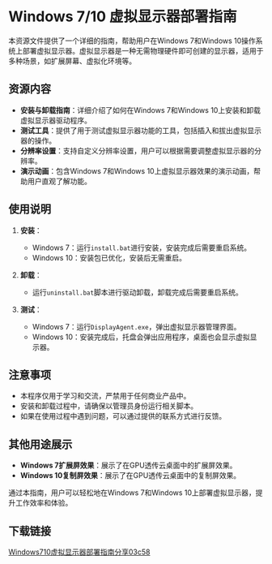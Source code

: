 # Windows 7/10 虚拟显示器部署指南

本资源文件提供了一个详细的指南，帮助用户在Windows 7和Windows 10操作系统上部署虚拟显示器。虚拟显示器是一种无需物理硬件即可创建的显示器，适用于多种场景，如扩展屏幕、虚拟化环境等。

## 资源内容

- **安装与卸载指南**：详细介绍了如何在Windows 7和Windows 10上安装和卸载虚拟显示器驱动程序。
- **测试工具**：提供了用于测试虚拟显示器功能的工具，包括插入和拔出虚拟显示器的操作。
- **分辨率设置**：支持自定义分辨率设置，用户可以根据需要调整虚拟显示器的分辨率。
- **演示动画**：包含Windows 7和Windows 10上虚拟显示器效果的演示动画，帮助用户直观了解功能。

## 使用说明

1. **安装**：
   - Windows 7：运行`install.bat`进行安装，安装完成后需要重启系统。
   - Windows 10：安装包已优化，安装后无需重启。

2. **卸载**：
   - 运行`uninstall.bat`脚本进行驱动卸载，卸载完成后需要重启系统。

3. **测试**：
   - Windows 7：运行`DisplayAgent.exe`，弹出虚拟显示器管理界面。
   - Windows 10：安装完成后，托盘会弹出应用程序，桌面也会显示虚拟显示器。

## 注意事项

- 本程序仅用于学习和交流，严禁用于任何商业产品中。
- 安装和卸载过程中，请确保以管理员身份运行相关脚本。
- 如果在使用过程中遇到问题，可以通过提供的联系方式进行反馈。

## 其他用途展示

- **Windows 7扩展屏效果**：展示了在GPU透传云桌面中的扩展屏效果。
- **Windows 10复制屏效果**：展示了在GPU透传云桌面中的复制屏效果。

通过本指南，用户可以轻松地在Windows 7和Windows 10上部署虚拟显示器，提升工作效率和体验。

## 下载链接

[Windows710虚拟显示器部署指南分享03c58](https://pan.quark.cn/s/363775d86e7e)